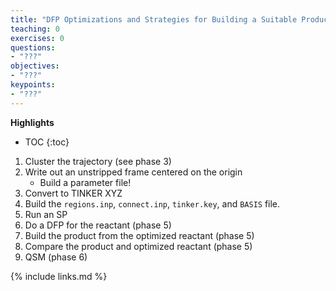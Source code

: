```yaml
---
title: "DFP Optimizations and Strategies for Building a Suitable Product"
teaching: 0
exercises: 0
questions:
- "???"
objectives:
- "???"
keypoints:
- "???"
---
```


**Highlights**
* TOC
{:toc}

1. Cluster the trajectory (see phase 3)
2. Write out an unstripped frame centered on the origin
    - Build a parameter file!
3. Convert to TINKER XYZ
4. Build the `regions.inp`, `connect.inp`, `tinker.key`, and `BASIS` file.
5. Run an SP
6. Do a DFP for the reactant (phase 5)
7. Build the product from the optimized reactant (phase 5)
8. Compare the product and optimized reactant (phase 5)
9. QSM (phase 6)

{% include links.md %}
